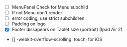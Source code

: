 - [ ] MenuPanel Check for Menu subchild
- [ ] If not Menu don't render
- [ ] error coding, use strict subchildren
- [ ] Padding on logo
- [x] Footer dissapears on Tablet size (portrait) (Ipad Air 2)
- [] -webkit-overflow-scrolling: touch; for iOS